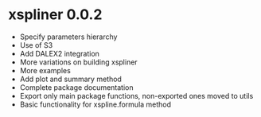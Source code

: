 # xspliner 0.0.2
* Specify parameters hierarchy
* Use of S3
* Add DALEX2 integration
* More variations on building xspliner
* More examples
* Add plot and summary method
* Complete package documentation
* Export only main package functions, non-exported ones moved to utils
* Basic functionality for xspline.formula method

